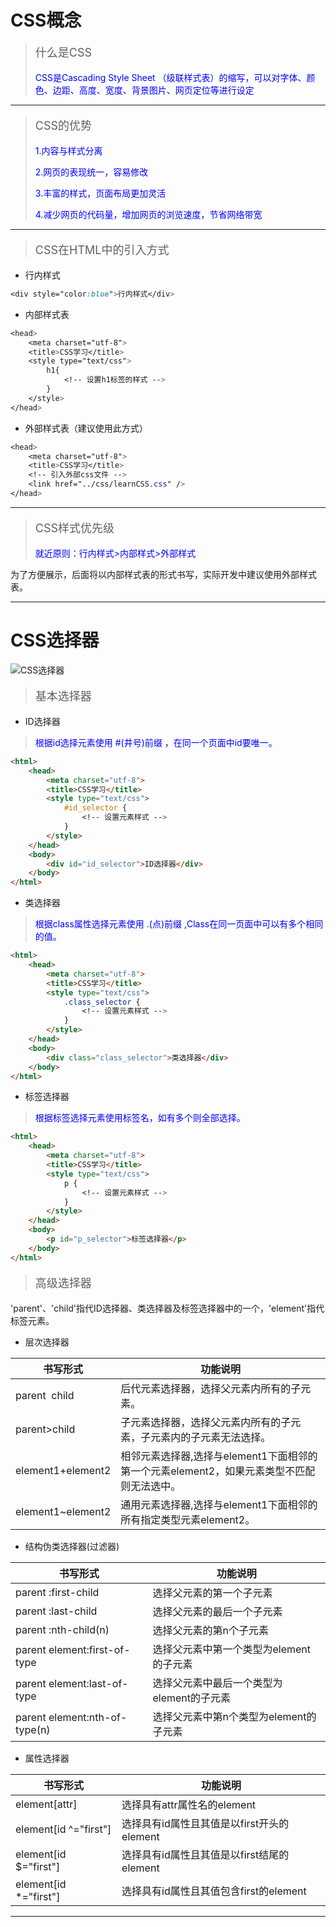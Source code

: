 # CSS概念

> <p style="font-size:18px">什么是CSS</p>
> <p style="color:blue">CSS是Cascading Style Sheet （级联样式表）的缩写，可以对字体、颜色、边距、高度、宽度、背景图片、网页定位等进行设定</p>

***

> <p style="font-size:18px">CSS的优势</p>
> <p style="color:blue">1.内容与样式分离</p>
> <p style="color:blue">2.网页的表现统一，容易修改</p>
> <p style="color:blue">3.丰富的样式，页面布局更加灵活</p>
> <p style="color:blue">4.减少网页的代码量，增加网页的浏览速度，节省网络带宽</p>

***

> <p style="font-size:18px">CSS在HTML中的引入方式</p>

- 行内样式
```css
<div style="color:blue">行内样式</div>
```
- 内部样式表
```css
<head>
	<meta charset="utf-8">
	<title>CSS学习</title>
	<style type="text/css">
		h1{
			<!-- 设置h1标签的样式 -->
		}
	</style>
</head>
```
- 外部样式表（建议使用此方式）
```css
<head>
	<meta charset="utf-8">
	<title>CSS学习</title>
	<!-- 引入外部css文件 -->
	<link href="../css/learnCSS.css" />
</head>

```

***

> <p style="font-size:18px">CSS样式优先级</p>
> <p style="color:blue">就近原则：行内样式>内部样式>外部样式</p>
为了方便展示，后面将以内部样式表的形式书写，实际开发中建议使用外部样式表。
***

# CSS选择器

![CSS选择器](https://github.com/wyd288/learning_notes/blob/master/repo-image/CSS/%E9%80%89%E6%8B%A9%E5%99%A8.png?raw=true)

> <p style="font-size:18px">基本选择器</p>

- ID选择器

> <p style="color:blue">根据id选择元素使用 #(井号)前缀 ，在同一个页面中id要唯一。</p>

```html
<html>
	<head>
		<meta charset="utf-8">
		<title>CSS学习</title>
		<style type="text/css">
			#id_selector {
			    <!-- 设置元素样式 -->
			}
		</style>
	</head>
	<body>
		<div id="id_selector">ID选择器</div>
	</body>
</html>
```

- 类选择器

> <p style="color:blue">根据class属性选择元素使用 .(点)前缀 ,Class在同一页面中可以有多个相同的值。</p>

```html
<html>
	<head>
		<meta charset="utf-8">
		<title>CSS学习</title>
		<style type="text/css">
			.class_selector {
				<!-- 设置元素样式 -->
			}
		</style>
	</head>
	<body>
	    <div class="class_selector">类选择器</div>	
	</body>
</html>
```

- 标签选择器

> <p style="color:blue">根据标签选择元素使用标签名，如有多个则全部选择。</p>

```html
<html>
	<head>
		<meta charset="utf-8">
		<title>CSS学习</title>
		<style type="text/css">
			p {
			    <!-- 设置元素样式 -->	
			}
		</style>
	</head>
	<body>
		<p id="p_selector">标签选择器</p>
	</body>
</html>
```

> <p style="font-size:18px">高级选择器</p>
'parent'、'child'指代ID选择器、类选择器及标签选择器中的一个，'element'指代标签元素。

- 层次选择器

书写形式| 功能说明
---|---
parent&nbsp;&nbsp;child| 后代元素选择器，选择父元素内所有的子元素。
parent>child| 子元素选择器，选择父元素内所有的子元素，子元素内的子元素无法选择。
element1+element2| 相邻元素选择器,选择与element1下面相邻的第一个元素element2，如果元素类型不匹配则无法选中。
element1~element2| 通用元素选择器,选择与element1下面相邻的所有指定类型元素element2。


- 结构伪类选择器(过滤器)

书写形式| 功能说明
---|---
parent :first-child | 选择父元素的第一个子元素
parent :last-child | 选择父元素的最后一个子元素
parent :nth-child(n) | 选择父元素的第n个子元素
parent element:first-of-type | 选择父元素中第一个类型为element的子元素
parent element:last-of-type | 选择父元素中最后一个类型为element的子元素
parent element:nth-of-type(n) | 选择父元素中第n个类型为element的子元素


- 属性选择器

书写形式| 功能说明
---|---
element[attr] | 选择具有attr属性名的element
element[id ^="first"] | 选择具有id属性且其值是以first开头的element
element[id $="first"] | 选择具有id属性且其值是以first结尾的element
element[id *="first"] | 选择具有id属性且其值包含first的element

***








